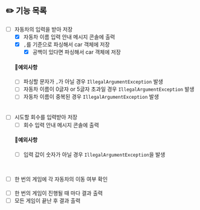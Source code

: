 ## ✏️ 기능 목록

- [ ] 자동차의 입력을 받아 저장
    - [X] 자동차 이름 입력 안내 메시지 콘솔에 출력
    - [X] `,`를 기준으로 파싱해서 car 객체에 저장
        - [X] 공백이 있다면 파싱해서 car 객체에 저장
          <br>

  #### 🎯예외사항
    - [ ] 파싱할 문자가 `,`가 아닐 경우
      `IllegalArgumentException` 발생
    - [ ] 자동차 이름이 0글자 or 5글자 초과일 경우
      `IllegalArgumentException` 발생
    - [ ] 자동차 이름이 중복된 경우
      `IllegalArgumentException` 발생
      <br><br><br>
- [ ] 시도할 회수를 입력받아 저장
    - [ ] 회수 입력 안내 메시지 콘솔에 출력
      <br>
  #### 🎯예외사항
    - [ ] 입력 값이 숫자가 아닐 경우
      `IllegalArgumentException`을 발생

<br>

- [ ] 한 번의 게임에 각 자동차의 이동 여부 확인
  <br>
  <br>
- [ ] 한 번의 게임이 진행될 때 마다 결과 출력
- [ ] 모든 게임이 끝난 후 결과 출력